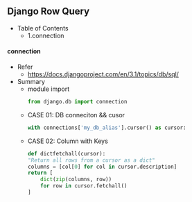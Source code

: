 ## Django Row Query
- Table of Contents
  -  1.connection

#### connection
- Refer
  - https://docs.djangoproject.com/en/3.1/topics/db/sql/
- Summary
  - module import
    ```python
    from django.db import connection
    ```
  - CASE 01: DB conneciton && cusor
    ```python
    with connections['my_db_alias'].cursor() as cursor:
    ```
  - CASE 02: Column with Keys
    ```python
    def dictfetchall(cursor):
    "Return all rows from a cursor as a dict"
    columns = [col[0] for col in cursor.description]
    return [
        dict(zip(columns, row))
        for row in cursor.fetchall()
    ]
    ``` 
